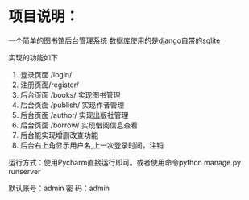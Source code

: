 # 项目说明：

一个简单的图书馆后台管理系统
数据库使用的是django自带的sqlite


实现的功能如下

1. 登录页面 /login/
2. 注册页面/register/
3. 后台页面 /books/        实现图书管理
4. 后台页面 /publish/      实现作者管理
5. 后台页面 /author/       实现出版社管理
6. 后台页面 /borrow/      实现借阅信息查看
7. 后台能实现增删改查功能
8. 后台右上角显示用户名,上一次登录时间，注销


运行方式：使用Pycharm直接运行即可。或者使用命令python manage.py runserver

默认账号：admin
密        码：admin
